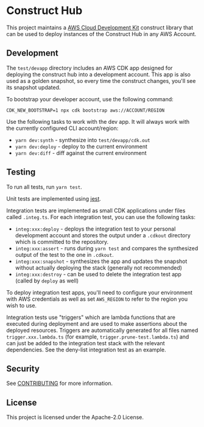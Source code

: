 # Construct Hub

This project maintains a [AWS Cloud Development Kit](https://github.com/aws/aws-cdk) construct library
that can be used to deploy instances of the Construct Hub in any AWS Account.

## Development

The `test/devapp` directory includes an AWS CDK app designed for deploying the
construct hub into a development account. This app is also used as a golden
snapshot, so every time the construct changes, you'll see its snapshot updated.

To bootstrap your developer account, use the following command:

```shell
CDK_NEW_BOOTSTRAP=1 npx cdk bootstrap aws://ACCOUNT/REGION
```

Use the following tasks to work with the dev app. It will always work with the
currently configured CLI account/region:

* `yarn dev:synth` - synthesize into `test/devapp/cdk.out`
* `yarn dev:deploy` - deploy to the current environment
* `yarn dev:diff` - diff against the current environment

## Testing

To run all tests, run `yarn test`.

Unit tests are implemented using [jest](https://jestjs.io/).

Integration tests are implemented as small CDK applications under files called
`.integ.ts`. For each integration test, you can use the following tasks:

* `integ:xxx:deploy` - deploys the integration test to your personal development
  account and stores the output under a `.cdkout` directory which is committed
  to the repository.
* `integ:xxx:assert` - runs during `yarn test` and compares the synthesized
  output of the test to the one in `.cdkout`.
* `integ:xxx:snapshot` - synthesizes the app and updates the snapshot without
  actually deploying the stack (generally not recommended)
* `integ:xxx:destroy` - can be used to delete the integration test app (called
  by `deploy` as well)

To deploy integration test apps, you'll need to configure your environment with
AWS credentials as well as set `AWS_REGION` to refer to the region you wish to
use.

Integration tests use "triggers" which are lambda functions that are executed
during deployment and are used to make assertions about the deployed resources.
Triggers are automatically generated for all files named `trigger.xxx.lambda.ts`
(for example, `trigger.prune-test.lambda.ts`) and can just be added to the
integration test stack with the relevant dependencies. See the deny-list
integration test as an example.

## Security

See [CONTRIBUTING](CONTRIBUTING.md#security-issue-notifications) for more
information.

## License

This project is licensed under the Apache-2.0 License.
